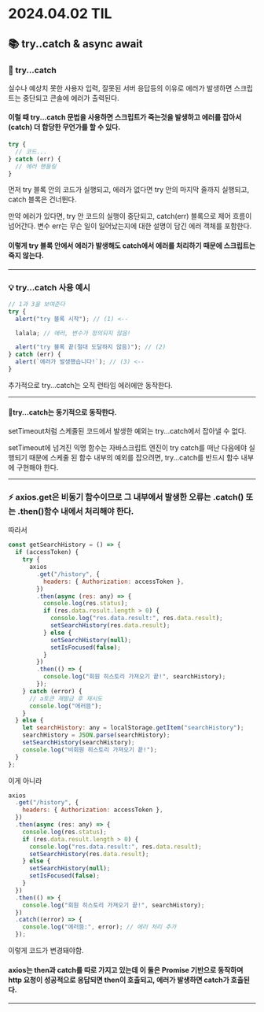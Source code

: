 # 2024.04.02 TIL

## 📚 try..catch & async await

### 🚨 try...catch

실수나 예상치 못한 사용자 입력, 잘못된 서버 응답등의 이유로 에러가 발생하면 스크립트는 중단되고 콘솔에 에러가 출력된다.

#### 이럴 때 try...catch 문법을 사용하면 스크립트가 죽는것을 발생하고 에러를 잡아서(catch) 더 합당한 무언가를 할 수 있다.

```js
try {
  // 코드...
} catch (err) {
  // 에러 핸들링
}
```

먼저 try 블록 안의 코드가 실행되고, 에러가 없다면 try 안의 마지막 줄까지 실행되고, catch 블록은 건너뛴다.

만약 에러가 있다면, try 안 코드의 실행이 중단되고, catch(err) 블록으로 제어 흐름이 넘어간다. 변수 err는 무슨 일이 일어났는지에 대한 설명이 담긴 에러 객체를 포함한다.

#### 이렇게 try 블록 안에서 에러가 발생해도 catch에서 에러를 처리하기 때문에 스크립트는 죽지 않는다.

---

### 💡 try...catch 사용 예시

```js
// 1과 3을 보여준다
try {
  alert("try 블록 시작"); // (1) <--

  lalala; // 에러, 변수가 정의되지 않음!

  alert("try 블록 끝(절대 도달하지 않음)"); // (2)
} catch (err) {
  alert(`에러가 발생했습니다!`); // (3) <--
}
```

추가적으로 try...catch는 오직 런타임 에러에만 동작한다.

---

#### 🚨try...catch는 동기적으로 동작한다.

setTimeout처럼 스케줄된 코드에서 발생한 예외는 try...catch에서 잡아낼 수 없다.

setTimeout에 넘겨진 익명 함수는 자바스크립트 엔진이 try catch를 떠난 다음에야 실행되기 때문에 스케줄 된 함수 내부의 예외를 잡으려면, try...catch를 반드시 함수 내부에 구현해야 한다.

---

### ⚡️ axios.get은 비동기 함수이므로 그 내부에서 발생한 오류는 .catch() 또는 .then()함수 내에서 처리해야 한다.

따라서

```js
const getSearchHistory = () => {
  if (accessToken) {
    try {
      axios
        .get("/history", {
          headers: { Authorization: accessToken },
        })
        .then(async (res: any) => {
          console.log(res.status);
          if (res.data.result.length > 0) {
            console.log("res.data.result:", res.data.result);
            setSearchHistory(res.data.result);
          } else {
            setSearchHistory(null);
            setIsFocused(false);
          }
        })
        .then(() => {
          console.log("회원 히스토리 가져오기 끝!", searchHistory);
        });
    } catch (error) {
      // a토큰 재발급 후 재시도
      console.log("에러뜸");
    }
  } else {
    let searchHistory: any = localStorage.getItem("searchHistory");
    searchHistory = JSON.parse(searchHistory);
    setSearchHistory(searchHistory);
    console.log("비회원 히스토리 가져오기 끝!");
  }
};
```

이게 아니라

```js
axios
  .get("/history", {
    headers: { Authorization: accessToken },
  })
  .then(async (res: any) => {
    console.log(res.status);
    if (res.data.result.length > 0) {
      console.log("res.data.result:", res.data.result);
      setSearchHistory(res.data.result);
    } else {
      setSearchHistory(null);
      setIsFocused(false);
    }
  })
  .then(() => {
    console.log("회원 히스토리 가져오기 끝!", searchHistory);
  })
  .catch((error) => {
    console.log("에러뜸:", error); // 에러 처리 추가
  });
```

이렇게 코드가 변경돼야함.

#### axios는 then과 catch를 따로 가지고 있는데 이 둘은 Promise 기반으로 동작하며 http 요청이 성공적으로 응답되면 then이 호출되고, 에러가 발생하면 catch가 호출된다.

---
